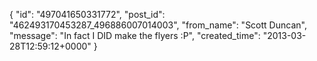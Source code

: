  {
   "id": "497041650331772",
   "post_id": "462493170453287_496886007014003",
   "from_name": "Scott Duncan",
   "message": "In fact I DID make the flyers :P",
   "created_time": "2013-03-28T12:59:12+0000"
 }
